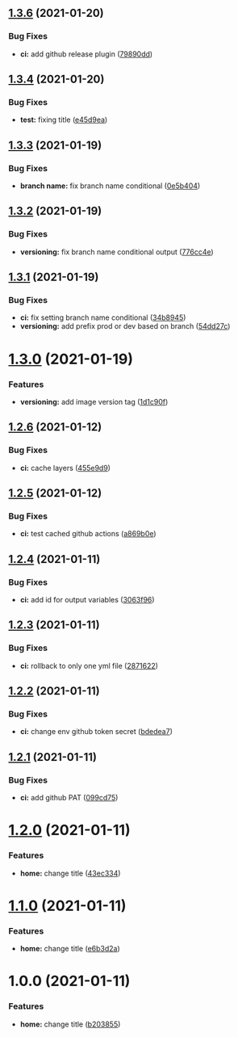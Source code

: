 ## [1.3.6](https://github.com/raffaele-filiberti/ssg-test/compare/v1.3.5...v1.3.6) (2021-01-20)


### Bug Fixes

* **ci:** add github release plugin ([79890dd](https://github.com/raffaele-filiberti/ssg-test/commit/79890ddfd396e0296685e186a4e81a73791bbb43))

## [1.3.4](https://github.com/raffaele-filiberti/ssg-test/compare/v1.3.3...v1.3.4) (2021-01-20)


### Bug Fixes

* **test:** fixing title ([e45d9ea](https://github.com/raffaele-filiberti/ssg-test/commit/e45d9ea22f081a29cdd19b053e7fd09e7852c543))

## [1.3.3](https://github.com/raffaele-filiberti/ssg-test/compare/v1.3.2...v1.3.3) (2021-01-19)


### Bug Fixes

* **branch name:** fix branch name conditional ([0e5b404](https://github.com/raffaele-filiberti/ssg-test/commit/0e5b40483c8a428180ecb39981835cae2f2ed776))

## [1.3.2](https://github.com/raffaele-filiberti/ssg-test/compare/v1.3.1...v1.3.2) (2021-01-19)


### Bug Fixes

* **versioning:** fix branch name conditional output ([776cc4e](https://github.com/raffaele-filiberti/ssg-test/commit/776cc4ef6df8c58bd7c20e8d7553a45ce0d8298b))

## [1.3.1](https://github.com/raffaele-filiberti/ssg-test/compare/v1.3.0...v1.3.1) (2021-01-19)


### Bug Fixes

* **ci:** fix setting branch name conditional ([34b8945](https://github.com/raffaele-filiberti/ssg-test/commit/34b89458910bc818e3d07847130b5c0f091eb3ab))
* **versioning:** add prefix prod or dev based on branch ([54dd27c](https://github.com/raffaele-filiberti/ssg-test/commit/54dd27c4f91b0d4ce0702b00186b0ca84025fd8b))

# [1.3.0](https://github.com/raffaele-filiberti/ssg-test/compare/v1.2.6...v1.3.0) (2021-01-19)


### Features

* **versioning:** add image version tag ([1d1c90f](https://github.com/raffaele-filiberti/ssg-test/commit/1d1c90f0e7bb84ead1ba6b870bb842c6313ce0da))

## [1.2.6](https://github.com/raffaele-filiberti/ssg-test/compare/v1.2.5...v1.2.6) (2021-01-12)


### Bug Fixes

* **ci:** cache layers ([455e9d9](https://github.com/raffaele-filiberti/ssg-test/commit/455e9d92cde64cb16f6b3a89c8f784a4ac05262a))

## [1.2.5](https://github.com/raffaele-filiberti/ssg-test/compare/v1.2.4...v1.2.5) (2021-01-12)


### Bug Fixes

* **ci:** test cached github actions ([a869b0e](https://github.com/raffaele-filiberti/ssg-test/commit/a869b0ee4af8ad162470d392b0dc143ca8ea8b6a))

## [1.2.4](https://github.com/raffaele-filiberti/ssg-test/compare/v1.2.3...v1.2.4) (2021-01-11)


### Bug Fixes

* **ci:** add id for output variables ([3063f96](https://github.com/raffaele-filiberti/ssg-test/commit/3063f96c9d087584e9f03d8c7e73f7d47b3c9bdd))

## [1.2.3](https://github.com/raffaele-filiberti/ssg-test/compare/v1.2.2...v1.2.3) (2021-01-11)


### Bug Fixes

* **ci:** rollback to only one yml file ([2871622](https://github.com/raffaele-filiberti/ssg-test/commit/28716227ac171c0ea3fff835838e97bdceeccce8))

## [1.2.2](https://github.com/raffaele-filiberti/ssg-test/compare/v1.2.1...v1.2.2) (2021-01-11)


### Bug Fixes

* **ci:** change env github token secret ([bdedea7](https://github.com/raffaele-filiberti/ssg-test/commit/bdedea7a8aa4d7af498d46f923afbaefebda6154))

## [1.2.1](https://github.com/raffaele-filiberti/ssg-test/compare/v1.2.0...v1.2.1) (2021-01-11)


### Bug Fixes

* **ci:** add github PAT ([099cd75](https://github.com/raffaele-filiberti/ssg-test/commit/099cd755bd5de8c900567acec87550d062043580))

# [1.2.0](https://github.com/raffaele-filiberti/ssg-test/compare/v1.1.0...v1.2.0) (2021-01-11)


### Features

* **home:** change title ([43ec334](https://github.com/raffaele-filiberti/ssg-test/commit/43ec33483ddf8eaed34dbc298e8a2709023dee48))

# [1.1.0](https://github.com/raffaele-filiberti/ssg-test/compare/v1.0.0...v1.1.0) (2021-01-11)


### Features

* **home:** change title ([e6b3d2a](https://github.com/raffaele-filiberti/ssg-test/commit/e6b3d2aeb1777a9063f1af689d6896330eacb6ca))

# 1.0.0 (2021-01-11)


### Features

* **home:** change title ([b203855](https://github.com/raffaele-filiberti/ssg-test/commit/b2038553b4d0b802597460b4595d575f49876c23))
